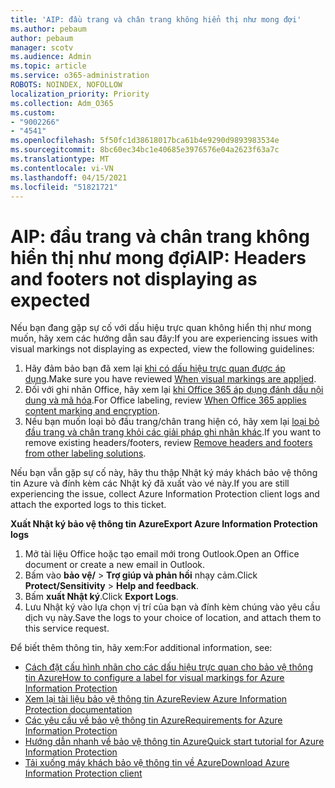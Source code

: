 ```yaml
---
title: 'AIP: đầu trang và chân trang không hiển thị như mong đợi'
ms.author: pebaum
author: pebaum
manager: scotv
ms.audience: Admin
ms.topic: article
ms.service: o365-administration
ROBOTS: NOINDEX, NOFOLLOW
localization_priority: Priority
ms.collection: Adm_O365
ms.custom:
- "9002266"
- "4541"
ms.openlocfilehash: 5f50fc1d38618017bca61b4e9290d9893983534e
ms.sourcegitcommit: 8bc60ec34bc1e40685e3976576e04a2623f63a7c
ms.translationtype: MT
ms.contentlocale: vi-VN
ms.lasthandoff: 04/15/2021
ms.locfileid: "51821721"
---
```

# <a name="aip-headers-and-footers-not-displaying-as-expected"></a><span data-ttu-id="16165-102">AIP: đầu trang và chân trang không hiển thị như mong đợi</span><span class="sxs-lookup"><span data-stu-id="16165-102">AIP: Headers and footers not displaying as expected</span></span>

<span data-ttu-id="16165-103">Nếu bạn đang gặp sự cố với dấu hiệu trực quan không hiển thị như mong muốn, hãy xem các hướng dẫn sau đây:</span><span class="sxs-lookup"><span data-stu-id="16165-103">If you are experiencing issues with visual markings not displaying as expected, view the following guidelines:</span></span>

1. <span data-ttu-id="16165-104">Hãy đảm bảo bạn đã xem lại [khi có dấu hiệu trực quan được áp dụng](https://docs.microsoft.com/azure/information-protection/configure-policy-markings#when-visual-markings-are-applied).</span><span class="sxs-lookup"><span data-stu-id="16165-104">Make sure you have reviewed [When visual markings are applied](https://docs.microsoft.com/azure/information-protection/configure-policy-markings#when-visual-markings-are-applied).</span></span>
2. <span data-ttu-id="16165-105">Đối với ghi nhãn Office, hãy xem lại [khi Office 365 áp dụng đánh dấu nội dung và mã hóa](https://docs.microsoft.com/microsoft-365/compliance/sensitivity-labels-office-apps#when-office-apps-apply-content-marking-and-encryption).</span><span class="sxs-lookup"><span data-stu-id="16165-105">For Office labeling, review [When Office 365 applies content marking and encryption](https://docs.microsoft.com/microsoft-365/compliance/sensitivity-labels-office-apps#when-office-apps-apply-content-marking-and-encryption).</span></span>
3. <span data-ttu-id="16165-106">Nếu bạn muốn loại bỏ đầu trang/chân trang hiện có, hãy xem lại [loại bỏ đầu trang và chân trang khỏi các giải pháp ghi nhãn khác](https://docs.microsoft.com/azure/information-protection/rms-client/client-admin-guide-customizations#remove-headers-and-footers-from-other-labeling-solutions).</span><span class="sxs-lookup"><span data-stu-id="16165-106">If you want to remove existing headers/footers, review [Remove headers and footers from other labeling solutions](https://docs.microsoft.com/azure/information-protection/rms-client/client-admin-guide-customizations#remove-headers-and-footers-from-other-labeling-solutions).</span></span>

<span data-ttu-id="16165-107">Nếu bạn vẫn gặp sự cố này, hãy thu thập Nhật ký máy khách bảo vệ thông tin Azure và đính kèm các Nhật ký đã xuất vào vé này.</span><span class="sxs-lookup"><span data-stu-id="16165-107">If you are still experiencing the issue, collect Azure Information Protection client logs and attach the exported logs to this ticket.</span></span>

<span data-ttu-id="16165-108">**Xuất Nhật ký bảo vệ thông tin Azure**</span><span class="sxs-lookup"><span data-stu-id="16165-108">**Export Azure Information Protection logs**</span></span>

1. <span data-ttu-id="16165-109">Mở tài liệu Office hoặc tạo email mới trong Outlook.</span><span class="sxs-lookup"><span data-stu-id="16165-109">Open an Office document or create a new email in Outlook.</span></span>
2. <span data-ttu-id="16165-110">Bấm vào **bảo vệ/**  >  **Trợ giúp và phản hồi** nhạy cảm.</span><span class="sxs-lookup"><span data-stu-id="16165-110">Click **Protect/Sensitivity** > **Help and feedback**.</span></span>
3. <span data-ttu-id="16165-111">Bấm **xuất Nhật ký**.</span><span class="sxs-lookup"><span data-stu-id="16165-111">Click **Export Logs**.</span></span>
4. <span data-ttu-id="16165-112">Lưu Nhật ký vào lựa chọn vị trí của bạn và đính kèm chúng vào yêu cầu dịch vụ này.</span><span class="sxs-lookup"><span data-stu-id="16165-112">Save the logs to your choice of location, and attach them to this service request.</span></span>

<span data-ttu-id="16165-113">Để biết thêm thông tin, hãy xem:</span><span class="sxs-lookup"><span data-stu-id="16165-113">For additional information, see:</span></span>

- [<span data-ttu-id="16165-114">Cách đặt cấu hình nhãn cho các dấu hiệu trực quan cho bảo vệ thông tin Azure</span><span class="sxs-lookup"><span data-stu-id="16165-114">How to configure a label for visual markings for Azure Information Protection</span></span>](https://docs.microsoft.com/azure/information-protection/configure-policy-markings)
- [<span data-ttu-id="16165-115">Xem lại tài liệu bảo vệ thông tin Azure</span><span class="sxs-lookup"><span data-stu-id="16165-115">Review Azure Information Protection documentation</span></span>](https://docs.microsoft.com/azure/information-protection/what-is-information-protection)
- [<span data-ttu-id="16165-116">Các yêu cầu về bảo vệ thông tin Azure</span><span class="sxs-lookup"><span data-stu-id="16165-116">Requirements for Azure Information Protection</span></span>](https://docs.microsoft.com/azure/information-protection/get-started/requirements)
- [<span data-ttu-id="16165-117">Hướng dẫn nhanh về bảo vệ thông tin Azure</span><span class="sxs-lookup"><span data-stu-id="16165-117">Quick start tutorial for Azure Information Protection</span></span>](https://docs.microsoft.com/azure/information-protection/get-started/infoprotect-quick-start-tutorial)
- [<span data-ttu-id="16165-118">Tải xuống máy khách bảo vệ thông tin về Azure</span><span class="sxs-lookup"><span data-stu-id="16165-118">Download Azure Information Protection client</span></span>](https://www.microsoft.com/download/details.aspx?id=53018)
